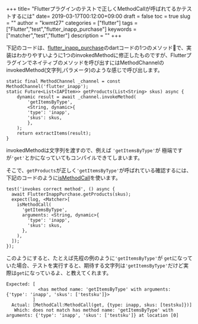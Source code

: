 +++
title= "Flutterプラグインのテストで正しくMethodCallが呼ばれてるかテストするには"
date= 2019-03-17T00:12:00+09:00
draft = false
toc = true
slug = ""
author = "kwmt27"
categories = ["flutter"]
tags = ["Flutter","test","flutter_inapp_purchase"]
keywords = ["matcher","test","flutter"]
description = ""
+++


下記のコードは、[flutter_inapp_purchase](https://pub.dartlang.org/packages/flutter_inapp_purchase)のdartコードの1つのメソッドで、実装はわかりやすいように1つのinvokedMethodに修正したものですが、Flutterプラグインでネイティブのメソッドを呼び出すにはMethodChannelのinvokedMethod(文字列,パラメータ)のような感じで呼び出します。

```
static final MethodChannel _channel = const MethodChannel('flutter_inapp');
static Future<List<IAPItem>> getProducts(List<String> skus) async {
    dynamic result = await _channel.invokeMethod(
        'getItemsByType',
        <String, dynamic>{
        'type': 'inapp',
        'skus': skus,
        },
    );
    return extractItems(result);
}
```

invokedMethodは文字列を渡すので、例えば `'getItemsByType'`が 極端ですが`'get'`とかになっていてもコンパイルできてしまいます。

そこで、`getProducts`が正しく`'getItemsByType'`が呼ばれている確認するには、下記のコードのように[isMethodCall](https://docs.flutter.io/flutter/flutter_test/isMethodCall.html)を使います。

```
test('invokes correct method', () async {
  await FlutterInappPurchase.getProducts(skus);
  expect(log, <Matcher>[
    isMethodCall(
      'getItemsByType',
      arguments: <String, dynamic>{
        'type': 'inapp',
        'skus': skus,
      },
    ),
  ]);
});
```


このようにすると、たとえば先程の例のように`'getItemsByType'`が `get`になっていた場合、テストを実行すると、期待する文字列は`'getItemsByType'`だけど実際は`get`になっているよ、と教えてくれます。

```
Expected: [
            <has method name: 'getItemsByType' with arguments: {'type': 'inapp', 'skus': ['testsku']}>
          ]
  Actual: [MethodCall:MethodCall(get, {type: inapp, skus: [testsku]})]
   Which: does not match has method name: 'getItemsByType' with arguments: {'type': 'inapp', 'skus': ['testsku']} at location [0]
```

